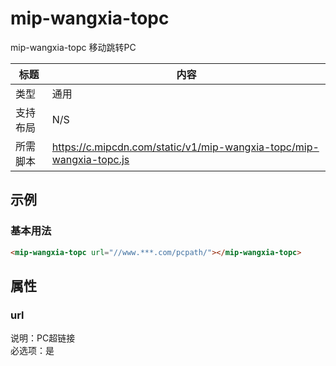 # mip-wangxia-topc

mip-wangxia-topc 移动跳转PC  

标题|内容
----|----
类型|通用
支持布局|N/S
所需脚本|https://c.mipcdn.com/static/v1/mip-wangxia-topc/mip-wangxia-topc.js

## 示例

### 基本用法
```html
<mip-wangxia-topc url="//www.***.com/pcpath/"></mip-wangxia-topc>
```

## 属性

### url

说明：PC超链接  
必选项：是  
